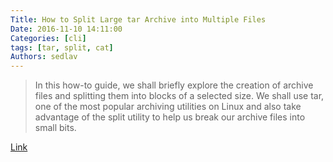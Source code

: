 ```yaml
---
Title: How to Split Large tar Archive into Multiple Files
Date: 2016-11-10 14:11:00
Categories: [cli]
tags: [tar, split, cat]
Authors: sedlav
---
```


> In this how-to guide, we shall briefly explore the creation of archive files and splitting them into blocks of a selected size. We shall use tar, one of the most popular archiving utilities on Linux and also take advantage of the split utility to help us break our archive files into small bits.

[Link](http://www.tecmint.com/split-large-tar-into-multiple-files-of-certain-size)
